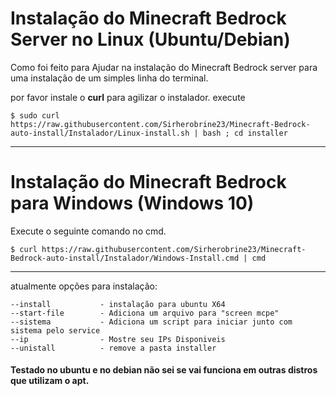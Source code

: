 # Instalação do Minecraft Bedrock Server no Linux (Ubuntu/Debian)

Como foi feito para Ajudar na instalação do Minecraft Bedrock server para uma instalação de um simples linha do terminal.

por favor instale o **curl** para agilizar o instalador. execute 
```
$ sudo curl https://raw.githubusercontent.com/Sirherobrine23/Minecraft-Bedrock-auto-install/Instalador/Linux-install.sh | bash ; cd installer  
```

---

# Instalação do Minecraft Bedrock para Windows (Windows 10)

Execute o seguinte comando no cmd.

```
$ curl https://raw.githubusercontent.com/Sirherobrine23/Minecraft-Bedrock-auto-install/Instalador/Windows-Install.cmd | cmd
```

---

atualmente opções para instalação:

    --install           - instalação para ubuntu X64
    --start-file        - Adiciona um arquivo para "screen mcpe"
    --sistema           - Adiciona um script para iniciar junto com sistema pelo service
    --ip                - Mostre seu IPs Disponiveis
    --unistall          - remove a pasta installer
#### Testado no ubuntu e no debian não sei se vai funciona em outras distros que utilizam o apt.

